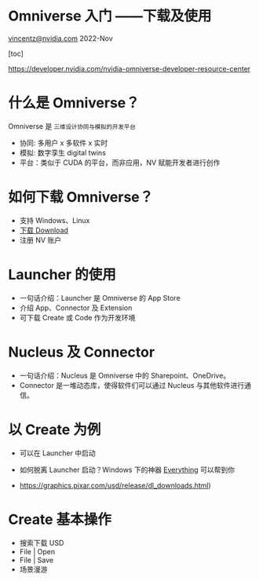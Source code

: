 # Omniverse 入门 ——下载及使用
vincentz@nvidia.com
2022-Nov



[toc]



https://developer.nvidia.com/nvidia-omniverse-developer-resource-center

# 什么是 Omniverse？

Omniverse 是 `三维设计协同与模拟的开发平台`

- 协同: 多用户 x 多软件 x 实时
- 模拟: 数字孪生 digital twins
- 平台：类似于 CUDA 的平台，而非应用，NV 赋能开发者进行创作

# 如何下载 Omniverse？

- 支持 Windows、Linux
- [下载 Download](https://www.nvidia.com/en-us/omniverse/download/)
- 注册 NV 账户

# Launcher 的使用
- 一句话介绍：Launcher 是 Omniverse 的 App Store
- 介绍 App、Connector 及 Extension
- 可下载 Create 或 Code 作为开发环境

# Nucleus 及 Connector

- 一句话介绍：Nucleus 是 Omniverse 中的 Sharepoint、OneDrive。
- Connector 是一堆动态库，使得软件们可以通过 Nucleus 与其他软件进行通信。

# 以 Create 为例

- 可以在 Launcher 中启动
- 如何脱离 Launcher 启动？Windows 下的神器 [Everything](https://www.voidtools.com/) 可以帮到你

- https://graphics.pixar.com/usd/release/dl_downloads.html)

# Create 基本操作

- 搜索下载 USD
- File | Open
- File | Save
- 场景漫游
